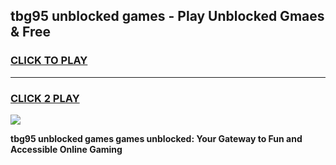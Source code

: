
## tbg95 unblocked games - Play Unblocked Gmaes & Free
<h3>
<a href="https://news.freeplayer.one?title=tbg95_unblocked_games&ref=16F">CLICK TO PLAY</a></h3>
<hr>

<h3>
<a href="https://news.freeplayer.one?title=tbg95_unblocked_games&ref=16F">CLICK 2 PLAY</a>
  
</h3>

<a href="https://news.freeplayer.one?title=tbg95_unblocked_games&ref=16F/"><img src="https://clearcache.store/games.png"></a>


**tbg95 unblocked games games unblocked: Your Gateway to Fun and Accessible Online Gaming**
